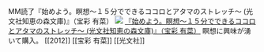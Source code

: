 MM読了『始めよう。瞑想〜１５分でできるココロとアタマのストレッチ〜 (光文社知恵の森文庫)』（宝彩 有菜）
[![](https://images-fe.ssl-images-amazon.com/images/I/41lmOUrY%2BpL._SL160_.jpg)](http://www.amazon.co.jp/exec/obidos/ASIN/B009KZ4782/choiyaki81-22/ref=nosim)
[『始めよう。瞑想〜１５分でできるココロとアタマのストレッチ〜 (光文社知恵の森文庫)』（宝彩 有菜）](http://www.amazon.co.jp/exec/obidos/ASIN/B009KZ4782/choiyaki81-22/ref=nosim)
瞑想に興味が湧いて購入。
[[2012]] [[宝彩 有菜]] [[光文社]]
